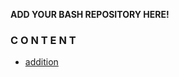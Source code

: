 **ADD YOUR BASH REPOSITORY HERE!**

### C O N T E N T 
- [addition](https://github.com/CSI-SCT-SB/Extra-Mile/blob/main/MATH_BASH_SCRIPTS/addition.sh)
